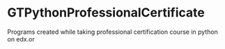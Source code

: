# GTPythonProfessionalCertificate
Programs created while taking professional certification course in python on edx.or
